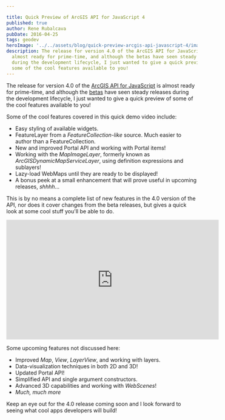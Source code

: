 ```yaml
---

title: Quick Preview of ArcGIS API for JavaScript 4
published: true
author: Rene Rubalcava
pubDate: 2016-04-25
tags: geodev
heroImage: '../../assets/blog/quick-preview-arcgis-api-javascript-4/images/esrijs4-preview.png'
description: The release for version 4.0 of the ArcGIS API for JavaScript is
  almost ready for prime-time, and although the betas have seen steady releases
  during the development lifecycle, I just wanted to give a quick preview of
  some of the cool features available to you!
---
```


The release for version 4.0 of the
[ArcGIS API for JavaScript](https://developers.arcgis.com/javascript/) is almost
ready for prime-time, and although the
[betas](https://developers.arcgis.com/javascript/beta/) have seen steady
releases during the development lifecycle, I just wanted to give a quick preview
of some of the cool features available to you!

Some of the cool features covered in this quick demo video include:

- Easy styling of available widgets.
- FeatureLayer from a _FeatureCollection-like_ source. Much easier to author
  than a FeatureCollection.
- New and improved Portal API and working with Portal items!
- Working with the _MapImageLayer_, formerly known as
  _ArcGISDynamicMapServiceLayer_, using definition expressions and sublayers!
- Lazy-load WebMaps until they are ready to be displayed!
- A bonus peek at a small enhancement that will prove useful in upcoming
  releases, _shhhh_...

This is by no means a complete list of new features in the 4.0 version of the
API, nor does it cover changes from the beta releases, but gives a quick look at
some cool stuff you'll be able to do.

<iframe width="560" height="315" src="https://www.youtube.com/embed/YG-v0uXd_yY" frameborder="0" allowfullscreen></iframe>

Some upcoming features not discussed here:

- Improved _Map_, _View_, _LayerView_, and working with layers.
- Data-visualization techniques in both 2D and 3D!
- Updated Portal API!
- Simplified API and single argument constructors.
- Advanced 3D capabilities and working with _WebScenes_!
- _Much, much more_

Keep an eye out for the 4.0 release coming soon and I look forward to seeing
what cool apps developers will build!

